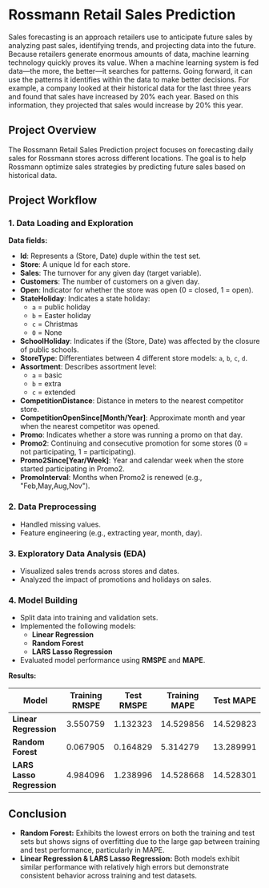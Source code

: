 # Rossmann Retail Sales Prediction
Sales forecasting is an approach retailers use to anticipate future sales by analyzing past sales, identifying trends, and projecting data into the future. Because retailers generate enormous amounts of data, machine learning technology quickly proves its value. When a machine learning system is fed data—the more, the better—it searches for patterns. Going forward, it can use the patterns it identifies within the data to make better decisions. For example, a company looked at their historical data for the last three years and found that sales have increased by 20% each year. Based on this information, they projected that sales would increase by 20% this year.

## Project Overview

The Rossmann Retail Sales Prediction project focuses on forecasting daily sales for Rossmann stores across different locations. The goal is to help Rossmann optimize sales strategies by predicting future sales based on historical data.

## Project Workflow

### 1. Data Loading and Exploration

**Data fields:**
- **Id**: Represents a (Store, Date) duple within the test set.
- **Store**: A unique Id for each store.
- **Sales**: The turnover for any given day (target variable).
- **Customers**: The number of customers on a given day.
- **Open**: Indicator for whether the store was open (0 = closed, 1 = open).
- **StateHoliday**: Indicates a state holiday:
  - `a` = public holiday
  - `b` = Easter holiday
  - `c` = Christmas
  - `0` = None
- **SchoolHoliday**: Indicates if the (Store, Date) was affected by the closure of public schools.
- **StoreType**: Differentiates between 4 different store models: `a`, `b`, `c`, `d`.
- **Assortment**: Describes assortment level:
  - `a` = basic
  - `b` = extra
  - `c` = extended
- **CompetitionDistance**: Distance in meters to the nearest competitor store.
- **CompetitionOpenSince[Month/Year]**: Approximate month and year when the nearest competitor was opened.
- **Promo**: Indicates whether a store was running a promo on that day.
- **Promo2**: Continuing and consecutive promotion for some stores (0 = not participating, 1 = participating).
- **Promo2Since[Year/Week]**: Year and calendar week when the store started participating in Promo2.
- **PromoInterval**: Months when Promo2 is renewed (e.g., "Feb,May,Aug,Nov").

### 2. Data Preprocessing

- Handled missing values.
- Feature engineering (e.g., extracting year, month, day).

### 3. Exploratory Data Analysis (EDA)

- Visualized sales trends across stores and dates.
- Analyzed the impact of promotions and holidays on sales.

### 4. Model Building

- Split data into training and validation sets.
- Implemented the following models:
  - **Linear Regression**
  - **Random Forest**
  - **LARS Lasso Regression**
- Evaluated model performance using **RMSPE** and **MAPE**.

**Results:**

| Model                   | Training RMSPE | Test RMSPE | Training MAPE | Test MAPE |
|------------------------|----------------|------------|---------------|-----------|
| **Linear Regression**   | 3.550759       | 1.132323   | 14.529856     | 14.529823 |
| **Random Forest**       | 0.067905       | 0.164829   | 5.314279      | 13.289991 |
| **LARS Lasso Regression** | 4.984096    | 1.238996   | 14.528668     | 14.528301 |

## Conclusion

- **Random Forest:** Exhibits the lowest errors on both the training and test sets but shows signs of overfitting due to the large gap between training and test performance, particularly in MAPE.
- **Linear Regression & LARS Lasso Regression:** Both models exhibit similar performance with relatively high errors but demonstrate consistent behavior across training and test datasets.



